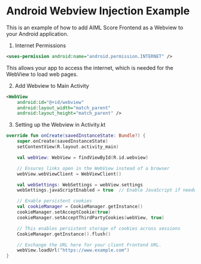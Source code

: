 # Android Webview Injection Example

This is an example of how to add AIML Score Frontend as a Webview to your Android application.

1. Internet Permissions

```xml
<uses-permission android:name="android.permission.INTERNET" />
```

This allows your app to access the internet, which is needed for the WebView to load web pages.

2. Add Webview to Main Activity

```xml
<WebView
    android:id="@+id/webview"
    android:layout_width="match_parent"
    android:layout_height="match_parent" />
```

3. Setting up the Webview in Activity.kt

```kt
override fun onCreate(savedInstanceState: Bundle?) {
    super.onCreate(savedInstanceState)
    setContentView(R.layout.activity_main)

    val webView: WebView = findViewById(R.id.webview)

    // Ensures links open in the WebView instead of a browser
    webView.webViewClient = WebViewClient()

    val webSettings: WebSettings = webView.settings
    webSettings.javaScriptEnabled = true  // Enable JavaScript if needed

    // Enable persistent cookies
    val cookieManager = CookieManager.getInstance()
    cookieManager.setAcceptCookie(true)
    cookieManager.setAcceptThirdPartyCookies(webView, true)

    // This enables persistent storage of cookies across sessions
    CookieManager.getInstance().flush()

    // Exchange the URL here for your client Frontend URL.
    webView.loadUrl("https://www.example.com")
}
```

